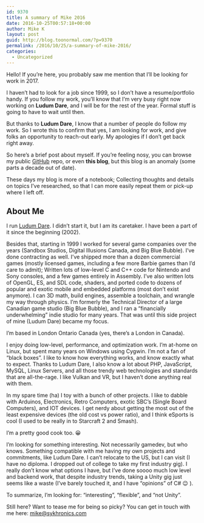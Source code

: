 ```yaml
---
id: 9370
title: A summary of Mike 2016
date: 2016-10-25T00:57:18+00:00
author: Mike K
layout: post
guid: http://blog.toonormal.com/?p=9370
permalink: /2016/10/25/a-summary-of-mike-2016/
categories:
  - Uncategorized
---
```

Hello! If you&#8217;re here, you probably saw me mention that I&#8217;ll be looking for work in 2017.

I haven&#8217;t had to look for a job since 1999, so I don&#8217;t have a resume/portfolio handy. If you follow my work, you&#8217;ll know that I&#8217;m very busy right now working on **Ludum Dare**, and I will be for the rest of the year. Formal stuff is going to have to wait until then.

But thanks to **Ludum Dare**, I know that a number of people do follow my work. So I wrote this to confirm that yes, I am looking for work, and give folks an opportunity to reach-out early. My apologies if I don&#8217;t get back right away.

So here&#8217;s a brief post about myself. If you&#8217;re feeling nosy, you can browse my public [GitHub](http://github.com/povrazor) repo, or even **this blog**, but this blog is an anomaly (some parts a decade out of date).

These days my blog is more of a notebook; Collecting thoughts and details on topics I&#8217;ve researched, so that I can more easily repeat them or pick-up where I left off.

## About Me

I run [Ludum Dare](https://en.wikipedia.org/wiki/Ludum_Dare). I didn&#8217;t start it, but I am its caretaker. I have been a part of it since the beginning (2002).

Besides that, starting in 1999 I worked for several game companies over the years (Sandbox Studios, Digital Illusions Canada, and Big Blue Bubble). I&#8217;ve done contracting as well. I&#8217;ve shipped more than a dozen commercial games (mostly licensed games, including a few more Barbie games than I&#8217;d care to admit); Written lots of low-level C and C++ code for Nintendo and Sony consoles, and a few games entirely in Assembly. I&#8217;ve also written lots of OpenGL, ES, and SDL code, shaders, and ported code to dozens of popular and exotic mobile and embedded platforms (most don&#8217;t exist anymore). I can 3D math, build engines, assemble a toolchain, and wrangle my way through physics. I&#8217;m formerly the Technical Director of a large Canadian game studio (Big Blue Bubble), and I ran a &#8220;financially underwhelming&#8221; indie studio for many years. That was until this side project of mine (Ludum Dare) became my focus.

I&#8217;m based in London Ontario Canada (yes, there&#8217;s a London in Canada).

I enjoy doing low-level, performance, and optimization work. I&#8217;m at-home on Linux, but spent many years on Windows using Cygwin. I&#8217;m not a fan of &#8220;black boxes&#8221;. I like to know how everything works, and know exactly what to expect. Thanks to Ludum Dare, I also know a lot about PHP, JavaScript, MySQL, Linux Servers, and all those trendy web technologies and standards that are all-the-rage. I like Vulkan and VR, but I haven&#8217;t done anything real with them.

In my spare time (ha) I toy with a bunch of other projects. I like to dabble with Arduinos, Electronics, Retro Computers, exotic SBC&#8217;s (Single Board Computers), and IOT devices. I get nerdy about getting the most out of the least expensive devices (the old cost vs power ratio), and I think eSports is cool (I used to be really in to Starcraft 2 and Smash).

I&#8217;m a pretty good cook too. 😀

I&#8217;m looking for something interesting. Not necessarily gamedev, but who knows. Something compatible with me having my own projects and commitments, like Ludum Dare. I can&#8217;t relocate to the US, but I can visit (I have no diploma. I dropped out of college to take my first industry gig). I really don&#8217;t know what options I have, but I&#8217;ve done soooo much low level and backend work, that despite industry trends, taking a Unity gig just seems like a waste (I&#8217;ve barely touched it, and I have &#8220;opinions&#8221; of C# 😉 ). 

To summarize, I&#8217;m looking for: &#8220;interesting&#8221;, &#8220;flexible&#8221;, and &#8220;not Unity&#8221;. 

Still here? Want to tease me for being so picky? You can get in touch with me here: <mike@sykhronics.com>